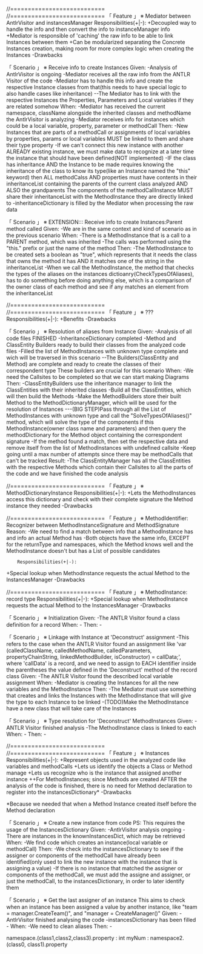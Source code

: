 //===========================  
//===========================  「 Feature 」     ※ Mediator between AntlrVisitor and instancesManager
        Responsibilities(+|-):
+Decoupled way to handle the info and then convert the info to instanceManager info
+Mediator is responsible of 'caching' the raw info to be able to link Instances between them
+Can be modularized separating the Concrete Instances creation, making room for more complex logic when creating the Instances
-Drawbacks

「 Scenario 」     ※ Receive info to create Instances
Given:
        -Analysis of AntlrVisitor is ongoing
        -Mediator receives all the raw info from the ANTLR Visitor of the code 
        -Mediator has to handle this info and create the respective Instance classes from that(this needs to have special logic to also handle cases like inheritance)
        --The Mediator has to link with the respective Instances the Properties, Parameters and Local variables if they are related somehow
When:
        -Mediator has received the current namespace, className alongside the inherited classes and methodName the AntlrVisitor is analyzing
        -Mediator receives info for instances which could be a local variable, property, parameter or methodCall
Then:
        -New Instances that are parts of a methodCall or assignments of local variables by properties, params or local variables MUST be linked to them and share their type property
          -If we can't connect this new instance with another ALREADY existing instance, we must make data to recognize at a later time the instance that should have been defined(NOT implemented)
        -IF the class has inheritance AND the Instance to be made requires knowing the inheritance of the class to know its type(like an Instance named the "this" keyword) then ALL methodCalss AND properties must have contents in their inheritanceList containing the parents of the current class analyzed AND ALSO the grandparents
         The components of the methodCallInstance MUST share their inheritanceList with the MethodInstance they are directly linked to
        -inheritanceDictionary is filled by the Mediator when processing the raw data

「 Scenario 」     ※ EXTENSION::: Receive info to create Instances:Parent method called
Given:
        -We are in the same context and kind of scenario as in the previous scenario
When:
        -There is a MethodInstance that is a call to a PARENT method, which was inherited
        -The calls was performed using the "this." prefix or just the name of the method
Then:
        -The MethodInstance to be created sets a boolean as "true", which represents that it needs the class that owns the method it has AND it matches one of the string in the inheritanceList
        -When we call the MethodInstance, the method that checks the types of the aliases on the instances dictioanry(CheckTypesOfAliases), has to do something before doing anything else, which is a comparison of the owner class of each method and see if any matches an element from the inheritanceList

//===========================  
//===========================   「 Feature 」     ※ ???
        Responsibilities(+|-):
+Benefits
-Drawbacks


「 Scenario 」     ※ Resolution of aliases from Instance
Given:
        -Analysis of all code files FINISHED
        -InheritanceDictionary completed
        -Method and ClassEntity Builders ready to build their classes from the analyzed code files
        -Filled the list of MethodInstances with unknown type complete and wich will be traversed in this scenario
        --The Builders(ClassEntity and Method) are complete and ready to create the classes of their correspondent type
                These builders are crucial for this scenario
When:
        -We need the Callsites to be completed so that we can start making Diagrams
Then:
        -ClassEntityBuilders use the inheritance manager to link the ClassEntities with their inherited classes
        -Build all the ClassEntities, which will then build the Methods
        -Make the MethodBuilders store their built Method to the MethodDictionaryManager, which will be used for the resolution of Instances
        ---(BIG STEP)Pass through all the List of MethodInstances with unknown type and call the "SolveTypesOfAliases()" method, which will solve the type of the components if this MethodInstance(owner class name and parameters) and then query the methodDictionary for the Method object containing the correspondent signature
                -If the method found a match, then set the respective data and remove itself from the list of MethodInstances with undefined callsite
        -Keep going until a max number of attempts since there may be methodCalls that can't be tracked
Result:
        -The ClassEntityManager has all the ClassEntities with the respective Methods which contain their Callsites to all the parts of the code and we have finished the code analysis


//===========================   「 Feature 」     ※ MethodDictionaryInstance
        Responsibilities(+|-):
+Lets the MethodInstances access this dictionary and check with their complete signature the Method instance they needed
-Drawbacks


//===========================   「 Feature 」     ※ MethodIdentifier: Recognizer between MethodInstanceSignature and MethodSignature
        Reason:
-We need to find a match between info that a MethodInstance has and info an actual Method has
-Both objects have the same info, EXCEPT for the returnType and namespaces, which the Method knows well and the MethodInstance doesn't but has a List of possible candidates

        Responsibilities(+|-):
+Special lookup when MethodInstance requests the actual Method to the InstancesManager
-Drawbacks


//===========================   「 Feature 」     ※ MethodInstance: record type
        Responsibilities(+|-):
+Special lookup when MethodInstance requests the actual Method to the InstancesManager
-Drawbacks

「 Scenario 」     ※ Initialization
Given:
        -The ANTLR Visitor found a class definition for a record
When:
        -
Then:
        -

「 Scenario 」     ※ Linkage with Instance at 'Deconstruct' assignment
-This refers to the case when the ANTLR Visitor found an assignment like 'var (calledClassName, calledMethodName, calledParameters, propertyChainString, linkedMethodBuilder, isConstructor) = callData;', where 'callData' is a record, and we need to assign to EACH identifier inside the parentheses the value defined in the 'Deconstruct' method of the record class
Given:
        -The ANTLR Visitor found the described local variable assignment
When:
        -Mediator is creating the Instances for all the new variables and the MethodInstance
Then:
        -The Mediator must use something that creates and links the Instances with the MethodInstance that will give the type to each Instance to be linked
        -(TODO)Make the MethodInstance have a new class that will take care of the Instances

「 Scenario 」     ※ Type resolution for 'Deconstruct' MethodInstances
Given:
        -ANTLR Visitor finished analysis
        -The MethodInstance class is linked to each 
When:
        -
Then:
        -





















//===========================  
//===========================  「 Feature 」     ※ Instances
        Responsibilities(+|-):
+Represent objects used in the analyzed code like variables and methodCalls
+Lets us identify the objects a Class or Method manage
+Lets us recognize who is the instance that assigned another instance
++For MethodInstances; since Methods are created AFTER the analysis of the code is finished, there is no need for Method declaration to register into the instancesDictionary*
-Drawbacks

*Because we needed that when a Method Instance created itself before the Method declaration

「 Scenario 」     ※ Create a new instance from code
PS: This requires the usage of the InstancesDictionary
Given:
        -AntlrVisitor analysis ongoing
        -There are instances in the knownInstancesDict, which may be retrieved
When:
        -We find code which creates an instance(local variable or methodCall)
Then:
        -We check into the instancesDictionary to see if the assigner or components of the methodCall have already been 
        identified(only used to link the new instance with the instance that is assigning a value)
        -If there is no instance that matched the assigner or components of the methodCall, we must add the assigne and assigner, or just the methodCall, to the instancesDictionary, in order to later identify them


「 Scenario 」     ※ Get the last assigner of an instance
This aims to check when an instance has been assigned a value by another instance, like "team = manager.CreateTeam()", and "manager = CreateManager()"
Given:
        -AntlrVisitor finished analysing the code
        -instancesDictionary has been filled
        -
When:
        -We need to clean aliases
Then:
        -



namespace.(class1,class2,class3).property : int
myNum : namespace2.(class0, class1).property
